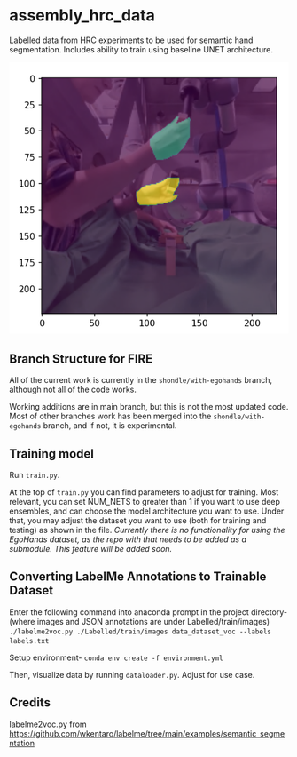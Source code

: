 # assembly_hrc_data
Labelled data from HRC experiments to be used for semantic hand segmentation. Includes ability to train using baseline UNET architecture. 

![sample](samplevisual.png)

## Branch Structure for FIRE
All of the current work is currently in the `shondle/with-egohands` branch, although not all of the code works.

Working additions are in main branch, but this is not the most updated code. Most of other branches work has been merged into the `shondle/with-egohands` branch, and if not, it is experimental.  

## Training model

Run `train.py`. 

At the top of `train.py` you can find parameters to adjust for training. Most relevant, you can set NUM_NETS to greater than 1 if you want to use deep ensembles, and can choose the model architecture you want to use. Under that, you may adjust the dataset you want to use (both for training and testing) as shown in the file. *Currently there is no functionality for using the EgoHands dataset, as the repo with that needs to be added as a submodule. This feature will be added soon.*


## Converting LabelMe Annotations to Trainable Dataset
Enter the following command into anaconda prompt in the project directory-
(where images and JSON annotations are under Labelled/train/images)
`./labelme2voc.py ./Labelled/train/images data_dataset_voc --labels labels.txt`

Setup environment-
`conda env create -f environment.yml`

Then, visualize data by running `dataloader.py`. Adjust for use case.

## Credits
labelme2voc.py from https://github.com/wkentaro/labelme/tree/main/examples/semantic_segmentation

